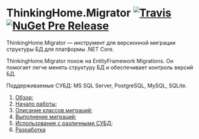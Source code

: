 # ThinkingHome.Migrator [![Travis](https://img.shields.io/travis/thinking-home/migrator.svg)](https://travis-ci.org/thinking-home/migrator) [![NuGet Pre Release](https://img.shields.io/nuget/vpre/ThinkingHome.Migrator.Framework.svg)](https://www.nuget.org/packages?q=thinkinghome.migrator)

ThinkingHome.Migrator — инструмент для версионной миграции структуры БД для платформы .NET Core.

ThinkingHome.Migrator похож на EntityFramework Migrations. Он помогает легче менять структуру БД и обеспечивает контроль версий БД.

Поддерживаемые СУБД: MS SQL Server, PostgreSQL, MySQL, SQLite. 

1. [Обзор](docs/overview.md);
1. [Начало работы](docs/getting-started.md);
1. [Описание классов миграций](docs/writing-migrations.md);
1. [Выполнение миграций](docs/how-to-run.md);
1. [Использование с различными СУБД](docs/dialects.md);
1. [Разработка](docs/development.md)
